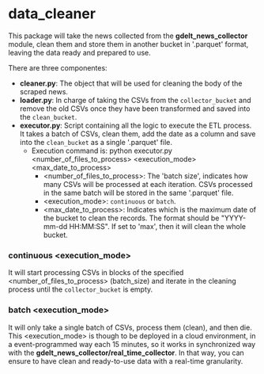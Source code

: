 # data_cleaner

This package will take the news collected from the **gdelt_news_collector** module, clean them and store them in another bucket in '.parquet' format, leaving the data ready and prepared to use.

There are three componentes:
- **cleaner.py**: The object that will be used for cleaning the body of the scraped news.
- **loader.py**: In charge of taking the CSVs from the `collector_bucket` and remove the old CSVs once they have been transformed and saved into the `clean_bucket`.
- **executor.py**: Script containing all the logic to execute the ETL process. It takes a batch of CSVs, clean them, add the date as a column and save into the `clean_bucket` as a single '.parquet' file.
  - Execution command is: python executor.py <number_of_files_to_process> <execution_mode> <max_date_to_process>
    - <number_of_files_to_process>: The 'batch size', indicates how many CSVs will be processed at each iteration. CSVs processed in the same batch will be stored in the same '.parquet' file.
    - <execution_mode>: `continuous` or `batch`.
    - <max_date_to_process>: Indicates which is the maximum date of the bucket to clean the records. The format should be "YYYY-mm-dd HH:MM:SS". If set to 'max', then it will clean the whole bucket.

### continuous <execution_mode>

It will start processing CSVs in blocks of the specified <number_of_files_to_process> (batch_size) and iterate in the cleaning process until the `collector_bucket` is empty.

### batch <execution_mode>

It will only take a single batch of CSVs, process them (clean), and then die. This <execution_mode> is though to be deployed in a cloud environment, in a event-programmed way each 15 minutes, so it works in synchronized way with the **gdelt_news_collector/real_time_collector**. In that way, you can ensure to have clean and ready-to-use data with a real-time granularity.
